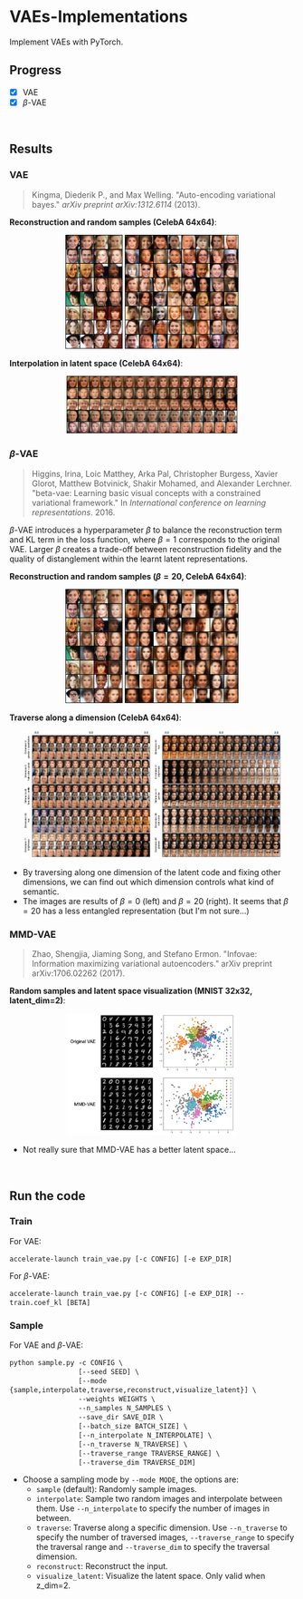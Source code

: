 # VAEs-Implementations

Implement VAEs with PyTorch.



## Progress

- [x] VAE
- [x] $\beta$-VAE

<br/>



## Results



### VAE

> Kingma, Diederik P., and Max Welling. "Auto-encoding variational bayes." *arXiv preprint arXiv:1312.6114* (2013).

**Reconstruction and random samples (CelebA 64x64)**:

<p align="center">
    <img src="./assets/vae-celeba-reconstruct.png" width=20%/>
    <img src="./assets/vae-celeba.png" width=40%/>
</p>

**Interpolation in latent space (CelebA 64x64)**:

<p align="center">
    <img src="./assets/vae-celeba-interpolate.png" width=60%/>
</p>



### $\beta$-VAE

> Higgins, Irina, Loic Matthey, Arka Pal, Christopher Burgess, Xavier Glorot, Matthew Botvinick, Shakir Mohamed, and Alexander Lerchner. "beta-vae: Learning basic visual concepts with a constrained variational framework." In *International conference on learning representations*. 2016.

$\beta$-VAE introduces a hyperparameter $\beta$ to balance the reconstruction term and KL term in the loss function, where $\beta=1$ corresponds to the original VAE. Larger $\beta$ creates a trade-off between reconstruction fidelity and the quality of distanglement within the learnt latent representations.

**Reconstruction and random samples ($\beta=20$, CelebA 64x64)**:

<p align="center">
    <img src="./assets/vae-beta20-celeba-reconstruct.png" width=20%/>
    <img src="./assets/vae-beta20-celeba.png" width=40%/>
</p>

**Traverse along a dimension (CelebA 64x64)**:

<p align="center">
  <img src="./assets/vae-celeba-traverse.png" width=45% />
  <img src="./assets/vae-beta20-celeba-traverse.png" width=45% />
</p>

- By traversing along one dimension of the latent code and fixing other dimensions, we can find out which dimension controls what kind of semantic.
- The images are results of $\beta=0$ (left) and $\beta=20$ (right). It seems that $\beta=20$ has a less entangled representation (but I'm not sure...)



### MMD-VAE

> Zhao, Shengjia, Jiaming Song, and Stefano Ermon. "Infovae: Information maximizing variational autoencoders." arXiv preprint arXiv:1706.02262 (2017).

**Random samples and latent space visualization (MNIST 32x32, latent_dim=2)**:

<p align="center">
    <img src="./assets/mmd-vae.png" width=60%/>
</p>

- Not really sure that MMD-VAE has a better latent space...



<br/>



## Run the code



### Train

For VAE:

```shell
accelerate-launch train_vae.py [-c CONFIG] [-e EXP_DIR]
```

For $\beta$-VAE:

```shell
accelerate-launch train_vae.py [-c CONFIG] [-e EXP_DIR] --train.coef_kl [BETA]
```



### Sample

For VAE and $\beta$-VAE:

```shell
python sample.py -c CONFIG \
                 [--seed SEED] \
                 [--mode {sample,interpolate,traverse,reconstruct,visualize_latent}] \
                 --weights WEIGHTS \
                 --n_samples N_SAMPLES \
                 --save_dir SAVE_DIR \
                 [--batch_size BATCH_SIZE] \
                 [--n_interpolate N_INTERPOLATE] \
                 [--n_traverse N_TRAVERSE] \
                 [--traverse_range TRAVERSE_RANGE] \
                 [--traverse_dim TRAVERSE_DIM]
```

- Choose a sampling mode by `--mode MODE`, the options are:
  - `sample` (default): Randomly sample images.
  - `interpolate`: Sample two random images and interpolate between them. Use `--n_interpolate` to specify the number of images in between.
  - `traverse`: Traverse along a specific dimension. Use `--n_traverse` to specify the number of traversed images, `--traverse_range` to specify the traversal range and `--traverse_dim` to specify the traversal dimension.
  - `reconstruct`: Reconstruct the input.
  - `visualize_latent`: Visualize the latent space. Only valid when z_dim=2.
